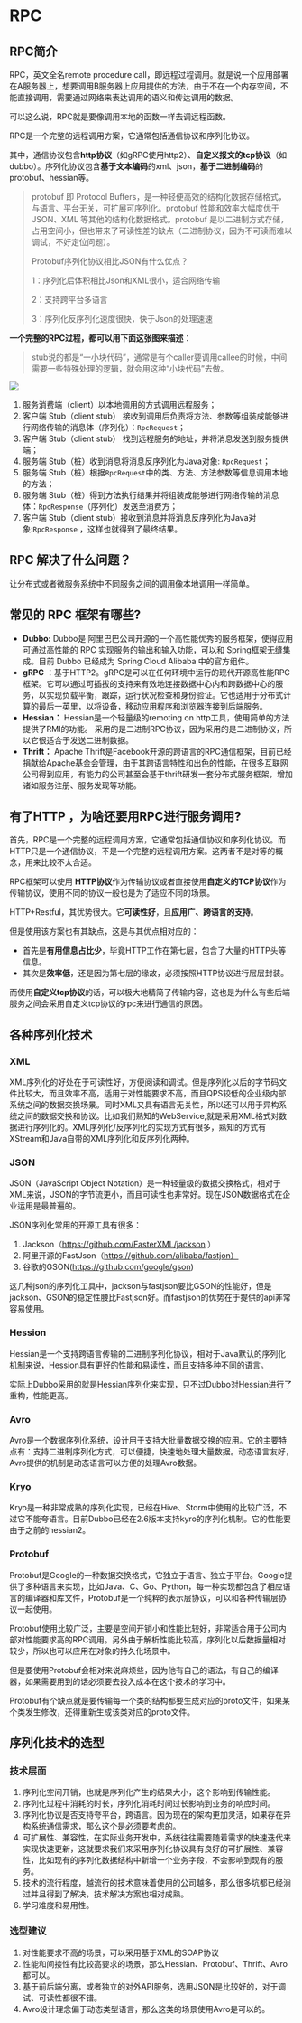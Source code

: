# RPC

## RPC简介

RPC，英文全名remote procedure call，即远程过程调用。就是说一个应用部署在A服务器上，想要调用B服务器上应用提供的方法，由于不在一个内存空间，不能直接调用，需要通过网络来表达调用的语义和传达调用的数据。

可以这么说，RPC就是要像调用本地的函数一样去调远程函数。

RPC是一个完整的远程调用方案，它通常包括通信协议和序列化协议。

其中，通信协议包含**http协议**（如gRPC使用http2）、**自定义报文的tcp协议**（如dubbo）。序列化协议包含**基于文本编码**的xml、json，**基于二进制编码**的protobuf、hessian等。

> protobuf 即 Protocol Buffers，是一种轻便高效的结构化数据存储格式，与语言、平台无关，可扩展可序列化。protobuf 性能和效率大幅度优于 JSON、XML 等其他的结构化数据格式。protobuf 是以二进制方式存储，占用空间小，但也带来了可读性差的缺点（二进制协议，因为不可读而难以调试，不好定位问题）。
>
> Protobuf序列化协议相比JSON有什么优点？
>
> 1：序列化后体积相比Json和XML很小，适合网络传输
>
> 2：支持跨平台多语言
>
> 3：序列化反序列化速度很快，快于Json的处理速速

**一个完整的RPC过程，都可以用下面这张图来描述**：

> stub说的都是“一小块代码”，通常是有个caller要调用callee的时候，中间需要一些特殊处理的逻辑，就会用这种“小块代码”去做。

![](http://img.dabin-coder.cn/image/20220508160414.png)

1. 服务消费端（client）以本地调用的方式调用远程服务；
2. 客户端 Stub（client stub） 接收到调用后负责将方法、参数等组装成能够进行网络传输的消息体（序列化）：`RpcRequest`；
3. 客户端 Stub（client stub） 找到远程服务的地址，并将消息发送到服务提供端；
4. 服务端 Stub（桩）收到消息将消息反序列化为Java对象: `RpcRequest`；
5. 服务端 Stub（桩）根据`RpcRequest`中的类、方法、方法参数等信息调用本地的方法；
6. 服务端 Stub（桩）得到方法执行结果并将组装成能够进行网络传输的消息体：`RpcResponse`（序列化）发送至消费方；
7. 客户端 Stub（client stub）接收到消息并将消息反序列化为Java对象:`RpcResponse` ，这样也就得到了最终结果。

##  RPC 解决了什么问题？

让分布式或者微服务系统中不同服务之间的调用像本地调用一样简单。

##  常见的 RPC 框架有哪些?

- **Dubbo:** Dubbo是 阿里巴巴公司开源的一个高性能优秀的服务框架，使得应用可通过高性能的 RPC 实现服务的输出和输入功能，可以和 Spring框架无缝集成。目前 Dubbo 已经成为 Spring Cloud Alibaba 中的官方组件。
- **gRPC** ：基于HTTP2。gRPC是可以在任何环境中运行的现代开源高性能RPC框架。它可以通过可插拔的支持来有效地连接数据中心内和跨数据中心的服务，以实现负载平衡，跟踪，运行状况检查和身份验证。它也适用于分布式计算的最后一英里，以将设备，移动应用程序和浏览器连接到后端服务。
- **Hessian：** Hessian是一个轻量级的remoting on http工具，使用简单的方法提供了RMI的功能。 采用的是二进制RPC协议，因为采用的是二进制协议，所以它很适合于发送二进制数据。
- **Thrift：** Apache Thrift是Facebook开源的跨语言的RPC通信框架，目前已经捐献给Apache基金会管理，由于其跨语言特性和出色的性能，在很多互联网公司得到应用，有能力的公司甚至会基于thrift研发一套分布式服务框架，增加诸如服务注册、服务发现等功能。

## 有了HTTP ，为啥还要用RPC进行服务调用?

首先，RPC是一个完整的远程调用方案，它通常包括通信协议和序列化协议。而HTTP只是一个通信协议，不是一个完整的远程调用方案。这两者不是对等的概念，用来比较不太合适。

RPC框架可以使用 **HTTP协议**作为传输协议或者直接使用**自定义的TCP协议**作为传输协议，使用不同的协议一般也是为了适应不同的场景。

HTTP+Restful，其优势很大。它**可读性好**，且**应用广、跨语言的支持**。

但是使用该方案也有其缺点，这是与其优点相对应的：

- 首先是**有用信息占比少**，毕竟HTTP工作在第七层，包含了大量的HTTP头等信息。
- 其次是**效率低**，还是因为第七层的缘故，必须按照HTTP协议进行层层封装。

而使用**自定义tcp协议**的话，可以极大地精简了传输内容，这也是为什么有些后端服务之间会采用自定义tcp协议的rpc来进行通信的原因。

## 各种序列化技术

### XML

XML序列化的好处在于可读性好，方便阅读和调试。但是序列化以后的字节码文件比较大，而且效率不高，适用于对性能要求不高，而且QPS较低的企业级内部系统之间的数据交换场景。同时XML又具有语言无关性，所以还可以用于异构系统之间的数据交换和协议。比如我们熟知的WebService,就是采用XML格式对数据进行序列化的。XML序列化/反序列化的实现方式有很多，熟知的方式有XStream和Java自带的XML序列化和反序列化两种。

### JSON

JSON（JavaScript Object Notation）是一种轻量级的数据交换格式，相对于XML来说，JSON的字节流更小，而且可读性也非常好。现在JSON数据格式在企业运用是最普遍的。

JSON序列化常用的开源工具有很多：

1. Jackson（https://github.com/FasterXML/jackson ）
2. 阿里开源的FastJson（https://github.com/alibaba/fastjon）
3. 谷歌的GSON(https://github.com/google/gson)

这几种json的序列化工具中，jackson与fastjson要比GSON的性能好，但是jackson、GSON的稳定性腰比Fastjson好。而fastjson的优势在于提供的api非常容易使用。

### Hession

Hessian是一个支持跨语言传输的二进制序列化协议，相对于Java默认的序列化机制来说，Hession具有更好的性能和易读性，而且支持多种不同的语言。

实际上Dubbo采用的就是Hessian序列化来实现，只不过Dubbo对Hessian进行了重构，性能更高。

### Avro

Avro是一个数据序列化系统，设计用于支持大批量数据交换的应用。它的主要特点有：支持二进制序列化方式，可以便捷，快速地处理大量数据。动态语言友好，Avro提供的机制是动态语言可以方便的处理Avro数据。

### Kryo

Kryo是一种非常成熟的序列化实现，已经在Hive、Storm中使用的比较广泛，不过它不能夸语言。目前Dubbo已经在2.6版本支持kyro的序列化机制。它的性能要由于之前的hessian2。

### Protobuf

Protobuf是Google的一种数据交换格式，它独立于语言、独立于平台。Google提供了多种语言来实现，比如Java、C、Go、Python，每一种实现都包含了相应语言的编译器和库文件，Protobuf是一个纯粹的表示层协议，可以和各种传输层协议一起使用。

Protobuf使用比较广泛，主要是空间开销小和性能比较好，非常适合用于公司内部对性能要求高的RPC调用。另外由于解析性能比较高，序列化以后数据量相对较少，所以也可以应用在对象的持久化场景中。

但是要使用Protobuf会相对来说麻烦些，因为他有自己的语法，有自己的编译器，如果需要用到的话必须要去投入成本在这个技术的学习中。

Protobuf有个缺点就是要传输每一个类的结构都要生成对应的proto文件，如果某个类发生修改，还得重新生成该类对应的proto文件。

## 序列化技术的选型

### 技术层面

1. 序列化空间开销，也就是序列化产生的结果大小，这个影响到传输性能。
2. 序列化过程中消耗的时长，序列化消耗时间过长影响到业务的响应时间。
3. 序列化协议是否支持夸平台，跨语言。因为现在的架构更加灵活，如果存在异构系统通信需求，那么这个是必须要考虑的。
4. 可扩展性、兼容性，在实际业务开发中，系统往往需要随着需求的快速迭代来实现快速更新，这就要求我们来采用序列化协议具有良好的可扩展性、兼容性，比如现有的序列化数据结构中新增一个业务字段，不会影响到现有的服务。
5. 技术的流行程度，越流行的技术意味着使用的公司越多，那么很多坑都已经淌过并且得到了解决，技术解决方案也相对成熟。
6. 学习难度和易用性。

### 选型建议

1. 对性能要求不高的场景，可以采用基于XML的SOAP协议
2. 性能和间接性有比较高要求的场景，那么Hessian、Protobuf、Thrift、Avro都可以。
3. 基于前后端分离，或者独立的对外API服务，选用JSON是比较好的，对于调试、可读性都很不错。
4. Avro设计理念偏于动态类型语言，那么这类的场景使用Avro是可以的。

